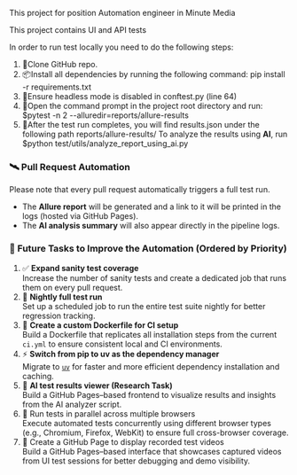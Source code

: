 This project for position Automation engineer in Minute Media

This project contains UI and API tests

In order to run test locally you need to do the following steps:
1. 🧬Clone GitHub repo.
2. 📦Install all dependencies by running the following command: pip install -r requirements.txt
3. 🧭Ensure headless mode is disabled in conftest.py (line 64)
4. 🧪Open the command prompt in the project root directory and run: $pytest -n 2 --alluredir=reports/allure-results
5. 🧠After the test run completes, you will find results.json under the following path reports/allure-results/
   To analyze the results using **AI**, run $python test/utils/analyze_report_using_ai.py

### 🛰️ Pull Request Automation
Please note that every pull request automatically triggers a full test run.
- The **Allure report** will be generated and a link to it will be printed in the logs (hosted via GitHub Pages).
- The **AI analysis summary** will also appear directly in the pipeline logs.

### 🔮 Future Tasks to Improve the Automation (Ordered by Priority)
1. ✅ **Expand sanity test coverage**  
   Increase the number of sanity tests and create a dedicated job that runs them on every pull request.
2. 🌙 **Nightly full test run**  
   Set up a scheduled job to run the entire test suite nightly for better regression tracking.
3. 🐳 **Create a custom Dockerfile for CI setup**  
   Build a Dockerfile that replicates all installation steps from the current `ci.yml` to ensure consistent local and CI environments.
4. ⚡ **Switch from pip to uv as the dependency manager**  
   Migrate to [`uv`](https://github.com/astral-sh/uv) for faster and more efficient dependency installation and caching.
5. 🧠 **AI test results viewer (Research Task)**  
   Build a GitHub Pages–based frontend to visualize results and insights from the AI analyzer script.
6. 🧪 Run tests in parallel across multiple browsers  
   Execute automated tests concurrently using different browser types (e.g., Chromium, Firefox, WebKit) to ensure full cross-browser coverage.
7. 🎥 Create a GitHub Page to display recorded test videos  
   Build a GitHub Pages–based interface that showcases captured videos from UI test sessions for better debugging and demo visibility.



